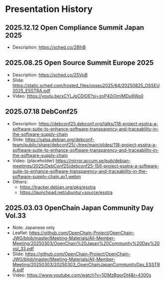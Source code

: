 # Presentation History

## 2025.12.12 Open Compliance Summit Japan 2025
- Description: https://sched.co/28lhB
  
## 2025.08.25 Open Source Summit Europe 2025
- Description: https://sched.co/25VpB
- Slide: https://static.sched.com/hosted_files/osseu2025/64/20250825_OSSEU2025_ESSTRA.pdf
- Video: https://youtu.be/xCYLJpCDlOE?si=zoP42jOmIMDu8Wo0

## 2025.07.18 DebConf25
- Description: https://debconf25.debconf.org/talks/118-project-esstra-a-software-suite-to-enhance-software-transparency-and-traceability-in-the-software-supply-chain
- Slide: https://salsa.debian.org/debconf-team/public/share/debconf25/-/tree/main/slides/118-project-esstra-a-software-suite-to-enhance-software-transparency-and-traceability-in-the-software-supply-chain
- Video: (placeholder) https://mirror.accum.se/pub/debian-meetings/2025/DebConf25/debconf25-156-project-esstra-a-software-suite-to-enhance-software-transparency-and-traceability-in-the-software-supply-chain.av1.webm
- Others:
  - https://tracker.debian.org/pkg/esstra
  - https://launchpad.net/ubuntu/+source/esstra

## 2025.03.03 OpenChain Japan Community Day Vol.33
- Note: Japanese only
- Leaflet: https://github.com/OpenChain-Project/OpenChain-JWG/blob/master/Meeting-Materials/All-Member-Meeting/20250303/OpenChain%20Japan%20Community%20Day%20vol_33.pdf
- Slide: https://github.com/OpenChain-Project/OpenChain-JWG/blob/master/Meeting-Materials/All-Member-Meeting/20250303/20250303_OpenChainJapanCommunityDay_ESSTRA.pdf
- Video: https://www.youtube.com/watch?v=5DMzBgorDt4&t=4300s
